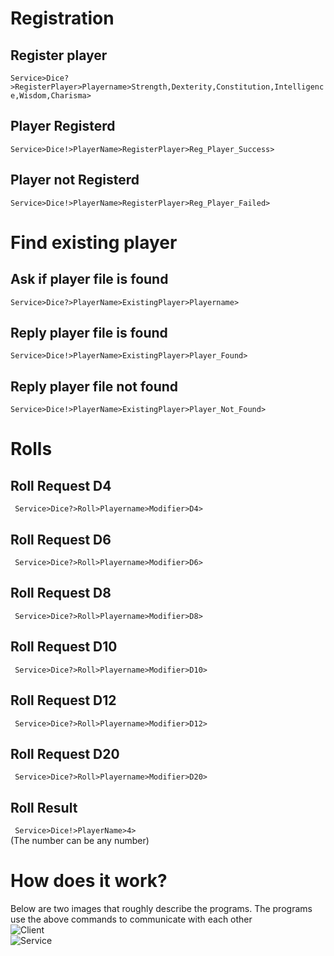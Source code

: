# Registration

## Register player
``` Service>Dice?>RegisterPlayer>Playername>Strength,Dexterity,Constitution,Intelligence,Wisdom,Charisma> ```  

## Player Registerd
``` Service>Dice!>PlayerName>RegisterPlayer>Reg_Player_Success> ```  

## Player not Registerd
``` Service>Dice!>PlayerName>RegisterPlayer>Reg_Player_Failed> ```

# Find existing player

## Ask if player file is found
``` Service>Dice?>PlayerName>ExistingPlayer>Playername> ```

## Reply player file is found
``` Service>Dice!>PlayerName>ExistingPlayer>Player_Found> ```

## Reply player file not found
``` Service>Dice!>PlayerName>ExistingPlayer>Player_Not_Found> ```


# Rolls

## Roll Request D4
``` Service>Dice?>Roll>Playername>Modifier>D4>```  

## Roll Request D6
``` Service>Dice?>Roll>Playername>Modifier>D6>```  

## Roll Request D8
``` Service>Dice?>Roll>Playername>Modifier>D8>```  

## Roll Request D10
``` Service>Dice?>Roll>Playername>Modifier>D10>```  

## Roll Request D12
``` Service>Dice?>Roll>Playername>Modifier>D12>```  

## Roll Request D20
``` Service>Dice?>Roll>Playername>Modifier>D20>```  

## Roll Result
``` Service>Dice!>PlayerName>4>```  
(The number can be any number)

# How does it work?
Below are two images that roughly describe the programs. The programs use the above commands to communicate with each other  
![Client](./Pictures/Client.jpg)  
![Service](./Pictures/Service.jpg)  
